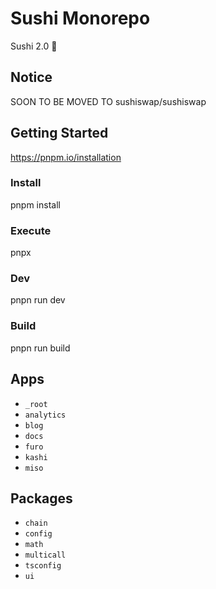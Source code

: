 # Sushi Monorepo

Sushi 2.0 🍣

## Notice

SOON TO BE MOVED TO sushiswap/sushiswap

## Getting Started

https://pnpm.io/installation

### Install

pnpm install

### Execute

pnpx

### Dev

pnpn run dev

### Build

pnpn run build

## Apps

- `_root`
- `analytics`
- `blog`
- `docs`
- `furo`
- `kashi`
- `miso`

## Packages

- `chain`
- `config`
- `math`
- `multicall`
- `tsconfig`
- `ui`
